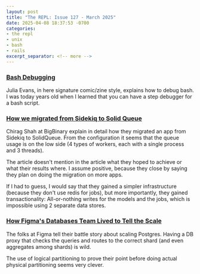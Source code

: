 ```yaml
---
layout: post
title: "The REPL: Issue 127 - March 2025"
date: 2025-04-08 18:37:53 -0700
categories:
- the repl
- unix
- bash
- rails
excerpt_separator: <!-- more -->
---
```


### [Bash Debugging](https://wizardzines.com/comics/bash-debugging/)

Julia Evans, in here signature comic/zine style, explains how to debug bash. I was today years old when I learned that you can have a step debugger for a bash script.

### [How we migrated from Sidekiq to Solid Queue](https://www.bigbinary.com/blog/migrating-to-solid-queue-from-sidekiq)

Chirag Shah at BigBinary explain in detail how they migrated an app from Sidekiq to SolidQueue. From the configuration it seems that the queue usage is on the low side (4 types of workers, each with a single process and 3 threads).

The article doesn't mention in the article what they hoped to achieve or what their results where. I assume positive, because they close by saying they plan on doing the migration on more apps.

If I had to guess, I would say that they gained a simpler infrastructure (because they don't use redis for jobs), but more importantly, they gained transactionality: All-or-nothing writes for the models and the jobs, which is impossible using 2 separate data stores.

### [How Figma's Databases Team Lived to Tell the Scale](https://www.figma.com/blog/how-figmas-databases-team-lived-to-tell-the-scale/)

The folks at Figma tell their battle story about scaling Postgres. Having a DB proxy that checks the queries and routes to the correct shard (and even aggregates among shards) is wild.

The use of logical partitioning to prove their point before doing actual physical partitioning seems very clever.
